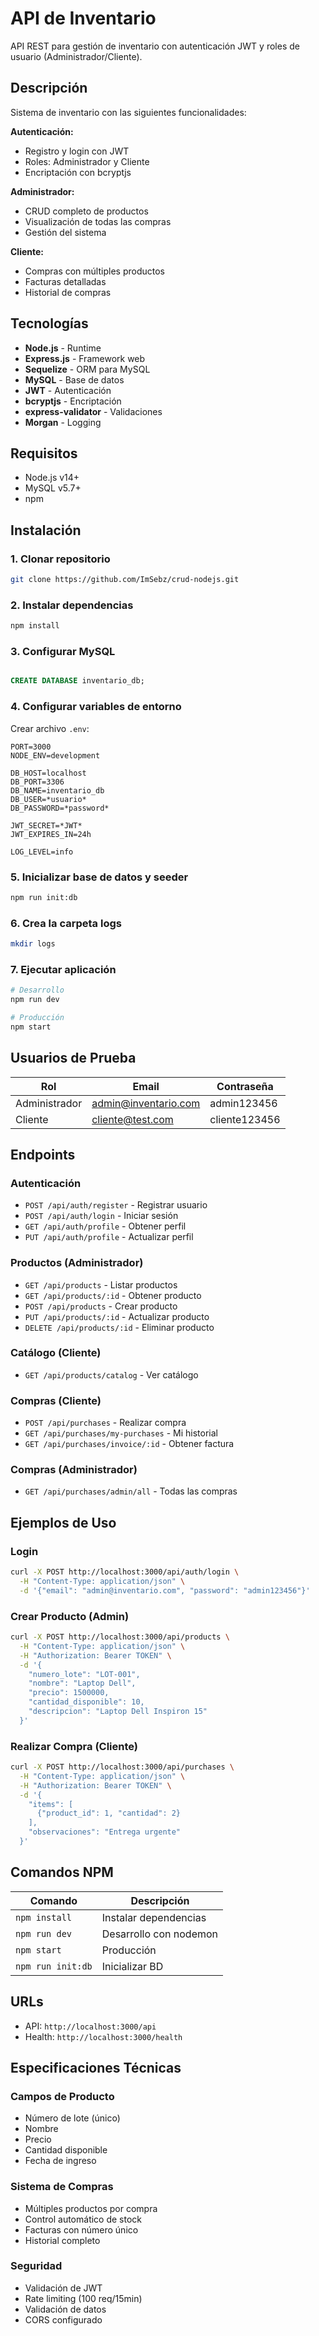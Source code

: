 # API de Inventario

API REST para gestión de inventario con autenticación JWT y roles de usuario (Administrador/Cliente).

## Descripción

Sistema de inventario con las siguientes funcionalidades:

**Autenticación:**
- Registro y login con JWT
- Roles: Administrador y Cliente
- Encriptación con bcryptjs

**Administrador:**
- CRUD completo de productos
- Visualización de todas las compras
- Gestión del sistema

**Cliente:**
- Compras con múltiples productos
- Facturas detalladas
- Historial de compras

## Tecnologías

- **Node.js** - Runtime
- **Express.js** - Framework web
- **Sequelize** - ORM para MySQL
- **MySQL** - Base de datos
- **JWT** - Autenticación
- **bcryptjs** - Encriptación
- **express-validator** - Validaciones
- **Morgan** - Logging

## Requisitos

- Node.js v14+
- MySQL v5.7+
- npm

## Instalación

### 1. Clonar repositorio
```bash
git clone https://github.com/ImSebz/crud-nodejs.git
```

### 2. Instalar dependencias
```bash
npm install
```

### 3. Configurar MySQL
```sql

CREATE DATABASE inventario_db;

```

### 4. Configurar variables de entorno
Crear archivo `.env`:
```env
PORT=3000
NODE_ENV=development

DB_HOST=localhost
DB_PORT=3306
DB_NAME=inventario_db
DB_USER=*usuario*
DB_PASSWORD=*password*

JWT_SECRET=*JWT*
JWT_EXPIRES_IN=24h

LOG_LEVEL=info
```

### 5. Inicializar base de datos y seeder
```bash
npm run init:db
```

### 6. Crea la carpeta logs
```bash
mkdir logs
```

### 7. Ejecutar aplicación
```bash
# Desarrollo
npm run dev

# Producción
npm start
```

## Usuarios de Prueba

| Rol | Email | Contraseña |
|-----|-------|------------|
| Administrador | admin@inventario.com | admin123456 |
| Cliente | cliente@test.com | cliente123456 |

## Endpoints

### Autenticación
- `POST /api/auth/register` - Registrar usuario
- `POST /api/auth/login` - Iniciar sesión
- `GET /api/auth/profile` - Obtener perfil
- `PUT /api/auth/profile` - Actualizar perfil

### Productos (Administrador)
- `GET /api/products` - Listar productos
- `GET /api/products/:id` - Obtener producto
- `POST /api/products` - Crear producto
- `PUT /api/products/:id` - Actualizar producto
- `DELETE /api/products/:id` - Eliminar producto

### Catálogo (Cliente)
- `GET /api/products/catalog` - Ver catálogo

### Compras (Cliente)
- `POST /api/purchases` - Realizar compra
- `GET /api/purchases/my-purchases` - Mi historial
- `GET /api/purchases/invoice/:id` - Obtener factura

### Compras (Administrador)
- `GET /api/purchases/admin/all` - Todas las compras

## Ejemplos de Uso

### Login
```bash
curl -X POST http://localhost:3000/api/auth/login \
  -H "Content-Type: application/json" \
  -d '{"email": "admin@inventario.com", "password": "admin123456"}'
```

### Crear Producto (Admin)
```bash
curl -X POST http://localhost:3000/api/products \
  -H "Content-Type: application/json" \
  -H "Authorization: Bearer TOKEN" \
  -d '{
    "numero_lote": "LOT-001",
    "nombre": "Laptop Dell",
    "precio": 1500000,
    "cantidad_disponible": 10,
    "descripcion": "Laptop Dell Inspiron 15"
  }'
```

### Realizar Compra (Cliente)
```bash
curl -X POST http://localhost:3000/api/purchases \
  -H "Content-Type: application/json" \
  -H "Authorization: Bearer TOKEN" \
  -d '{
    "items": [
      {"product_id": 1, "cantidad": 2}
    ],
    "observaciones": "Entrega urgente"
  }'
```

## Comandos NPM

| Comando | Descripción |
|---------|-------------|
| `npm install` | Instalar dependencias |
| `npm run dev` | Desarrollo con nodemon |
| `npm start` | Producción |
| `npm run init:db` | Inicializar BD |

## URLs

- API: `http://localhost:3000/api`
- Health: `http://localhost:3000/health`


## Especificaciones Técnicas

### Campos de Producto
- Número de lote (único)
- Nombre
- Precio
- Cantidad disponible
- Fecha de ingreso

### Sistema de Compras
- Múltiples productos por compra
- Control automático de stock
- Facturas con número único
- Historial completo

### Seguridad
- Validación de JWT
- Rate limiting (100 req/15min)
- Validación de datos
- CORS configurado